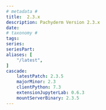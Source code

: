 ```yaml
---
# metadata # 
title:  2.3.x
description: Pachyderm Version 2.3.x 
date: 
# taxonomy #
tags:
series:
seriesPart:
aliases: [
    "/latest",
]
cascade:
    latestPatch: 2.3.5
    majorMinor: 2.3
    clientPython: 7.3
    extensionJupyterLab: 0.6.3
    mountServerBinary: 2.3.5
---
```

